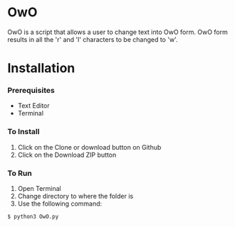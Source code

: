 # OwO

OwO is a script that allows a user to change text into OwO form. OwO form results in all the 'r' and 'l' characters to be changed to 'w'.

# Installation

### Prerequisites
* Text Editor
* Terminal

### To Install
1. Click on the Clone or download button on Github
2. Click on the Download ZIP button

### To Run
1. Open Terminal
2. Change directory to where the folder is
3. Use the following command:
``` bash
$ python3 OwO.py
```

